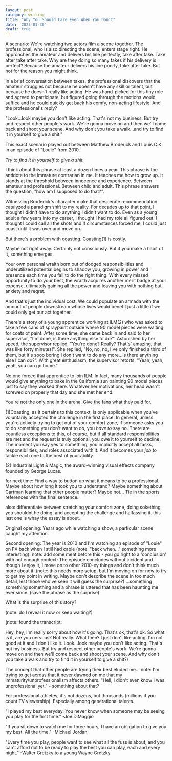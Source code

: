```yaml
---
layout: post
category: writing
title: "Why You Should Care Even When You Don't"
date: '2023-01-30'
draft: true
---
```


A scenario: We're watching two actors film a scene together. The professional, who is also directing the scene, enters stage right. He approaches the amateur and delivers his line perfectly, take after take. Take after take after take. Why are they doing so many takes if his delivery is perfect? Because the amateur delivers his line poorly, take after take. But not for the reason you might think.

In a brief conversation between takes, the professional discovers that the amateur struggles not because he doesn't have any skill or talent, but because he doesn't really like acting. He was hand-picked for this tiny role and agreed to participate, but figured going through the motions would suffice and he could quickly get back his comfy, non-acting lifestyle. And the professional's reply?

"Look...look maybe you don't like acting. That's not my business. But try and respect other people's work. We're gonna move on and then we'll come back and shoot your scene. And why don't you take a walk...and try to find it in yourself to give a shit."

This exact scenario played out between Matthew Broderick and Louis C.K. in an episode of "Louie" from 2010. 

_Try to find it in yourself to give a shit._

I think about this phrase at least a dozen times a year. This phrase is the antidote to the immature contrarian in me. It teaches me how to grow up. It stands at the threshold between innocence and experience. Between amateur and professional. Between child and adult. This phrase answers the question, "how am I supposed to do that?".

Witnessing Broderick's character make that desperate recommendation catalyzed a paradigm shift to my reality. For decades up to that point, I thought I didn't have to do anything I didn't want to do. Even as a young adult a few years into my career, I thought I had my role all figured out. I thought I could call all the shots and if circumstances forced me, I could just coast until it was over and move on.

But there's a problem with coasting. Coasting(1) is costly.

Maybe not right away. Certainly not consciously. But if you make a habit of it, something emerges.

Your own personal wraith born out of dodged responsibilities and underutilized potential begins to shadow you, growing in power and presence each time you fail to do the right thing. With every missed opportunity to do your best, the wraith acquires another merit badge at your expense, ultimately gaining all the power and leaving you with nothing but anxiety and regret.

And that's just the individual cost. We could populate an armada with the amount of people downstream whose lives would benefit just a little if we could only get our act together.

There's a story of a young apprentice working at ILM(2) who was asked to take a few cans of spraypaint outside where 90 model pieces were waiting for coats of paint. After some time, she came back in and said to her supervisor, "I'm done, is there anything else to do?". Astonished by her speed, the supervisor replied, "You're done? Really? That's' amazing, that was like forty minutes!". She replied, "No, no, no, I've only finished a third of them, but it's sooo boring I don't want to do any more...is there anything else I can do?". With great enthusiasm, the supervisor retorts, "Yeah, yeah, yeah, you can go home."

No one forced that apprentice to join ILM. In fact, many thousands of people would give anything to bake in the California sun painting 90 model pieces just to say they worked there. Whatever her motivations, her head wasn't screwed on properly that day and she met her end.

You're not the only one in the arena. Give the fans what they paid for.

(1)Coasting, as it pertains to this context, is only applicable when you've voluntarily accepted the challenge in the first place. In general, unless you're actively trying to get out of your comfort zone, if someone asks you to do something you don't want to do, you _have to_ say no. There are countless exceptions to this, of course, but if all standard responsibilities are met and the request is truly optional, you owe it to yourself to decline. The moment you say yes to something, you implicitly accept all tasks, responsibilities, and roles associated with it. And it becomes your _job_ to tackle each one to the best of your ability.

(2) Industrial Light & Magic, the award-winning visual effects company founded by George Lucas.





for next time: Find a way to button up what it means to be a professional. Maybe about how long it took you to understand? Maybe something about Cartman learning that other people matter? Maybe not... Tie in the sports references with the final sentence.

also: differentiate between stretching your comfort zone, doing sokething you shouldnt he doing, and accepting the challenge and halfassing it. this last one is whay the essay is about. 


Original opening: 
Years ago while watching a show, a particular scene caught my attention. 

Second opening:
The year is 2010 and I'm watching an episode of "Louie" on FX back when I still had cable (note: "back when..." something more interesting). note: add some meat before this - you go right to a 'conclusion' with not enough context: The episode concludes without incident and though I enjoy it, I move on to other 2010-ey things and don't think much more about it. (note: this needs more setup, but I'm moving on for now to try to get my point in writing. Maybe don't describe the scene in too much detail, lest those who've seen it will guess the surprise?) ...something something something and a phrase is uttered that has been haunting me ever since. (save the phrase as the surprise) 


What is the surprise of this story?

(note: do I reveal it now or keep waiting?)

(note: found the transcript:

Hey, hey, I'm really sorry about how it's going.
That's ok, that's ok. So what is it, are you nervous?
Not really.
What then?
I just don't like acting. I'm not good at it and I don't like it.
Look...look maybe you don't like acting. That's not my business. But try and respect other people's work. We're gonna move on and then we'll come back and shoot your scene. And why don't you take a walk and try to find it in yourself to give a shit?)


The concept that other people are trying their best eluded me... note: I'm trying to get across that it never dawned on me that my immaturity/unprofessionalism affects others. "Hell, I didn't even know I was unprofessional yet." - something about that?


For professional athletes, it's not dozens, but thousands (millions if you count TV viewership). Especially among generational talents.

"I played my best everyday. You never know when someone may be seeing you play for the first time.” -Joe DiMaggio

"If you sit down to watch me for three hours, I have an obligation to give you my best. All the time." -Michael Jordan

"Every time you play, people want to see what all the fuss is about, and you can't afford not to be ready to play the best you can play, each and every night." -Walter Gretzky to a young Wayne Gretzky
